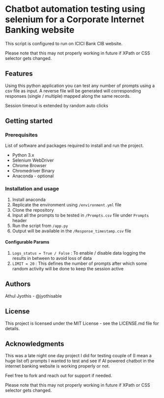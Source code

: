 # Chatbot automation testing using selenium for a Corporate Internet Banking website
This script is configured to run on ICICI Bank CIB website.

Please note that this may not properly working in future if XPath or CSS selector gets changed.

## Features
Using this python application you can test any number of prompts using a csv file as input. A reverse file will be generated will corresponding responses (single / multiple) mapped along the same records.

Session timeout is extended by random auto clicks

## Getting started
### Prerequisites
List of software and packages required to install and run the project.
* Python 3.x
* Selenium WebDriver
* Chrome Browser
* Chromedriver Binary
* Anaconda - optional


### Installation and usage
1. Install anaconda 
2. Replicate the environment using `/environment.yml` file
3. Clone the repository
4. Input all the prompts to be tested in `/Prompts.csv` file under `Prompts` header
5. Run the script from `/app.py`
6. Output will be available in the `/Response_timestamp.csv` file

#### Configurable Params
1. `Logs_status = True / False` : To enable / disable data logging the results in between to avoid loss of data
2. `LIMIT = 20` : This defines the number of prompts after which some random activity will be done to keep the session active 

## Authors
Athul Jyothis  - @jyothisable

## License
This project is licensed under the MIT License - see the LICENSE.md file for details.

## Acknowledgments
This was a late night one day project I did for testing couple of (I mean a huge list of) prompts I wanted to test and see if AI powered chatbot in the internet banking website is working properly or not.

Feel free to fork and reach out for support if needed.

Please note that this may not properly working in future if XPath or CSS selector gets changed.